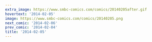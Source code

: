 ```yaml
---
extra_image: https://www.smbc-comics.com/comics/20140205after.gif
hovertext: '2014-02-05'
image: https://www.smbc-comics.com/comics/20140205.png
next_comic: '2014-02-06'
prev_comic: '2014-02-04'
title: '2014-02-05'
---
```


